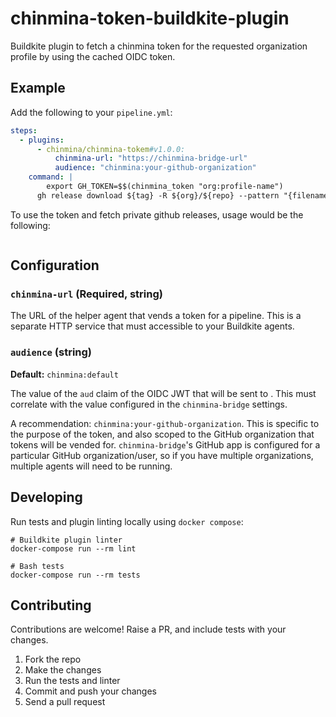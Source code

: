 <!-- ./command.sh curl https://github.com/cultureamp/deploy-buildkite-plugin/releases/download/v0.1/deploy-buildkite-plugin_darwin_arm64 -->

# chinmina-token-buildkite-plugin

Buildkite plugin to fetch a chinmina token for the requested organization profile by using the cached OIDC token.

## Example

Add the following to your `pipeline.yml`:

```yml
steps:
  - plugins:
      - chinmina/chinmina-tokem#v1.0.0:
          chinmina-url: "https://chinmina-bridge-url"
          audience: "chinmina:your-github-organization"
    command: |
    	export GH_TOKEN=$$(chinmina_token "org:profile-name")
      gh release download ${tag} -R ${org}/${repo} --pattern "{filename}.zip"
```

To use the token and fetch private github releases, usage would be the following:

```bash

```

## Configuration

### `chinmina-url` (Required, string)

The URL of the  helper agent that vends a
token for a pipeline. This is a separate HTTP service that must accessible to
your Buildkite agents.

### `audience` (string)

**Default:** `chinmina:default`

The value of the `aud` claim of the OIDC JWT that will be sent to
. This must correlate with the value
configured in the `chinmina-bridge` settings.

A recommendation: `chinmina:your-github-organization`. This is specific
to the purpose of the token, and also scoped to the GitHub organization that
tokens will be vended for. `chinmina-bridge`'s GitHub app is configured for a
particular GitHub organization/user, so if you have multiple organizations,
multiple agents will need to be running.

## Developing

Run tests and plugin linting locally using `docker compose`:

```shell
# Buildkite plugin linter
docker-compose run --rm lint

# Bash tests
docker-compose run --rm tests
```

## Contributing

Contributions are welcome! Raise a PR, and include tests with your changes.

1. Fork the repo
2. Make the changes
3. Run the tests and linter
4. Commit and push your changes
5. Send a pull request
